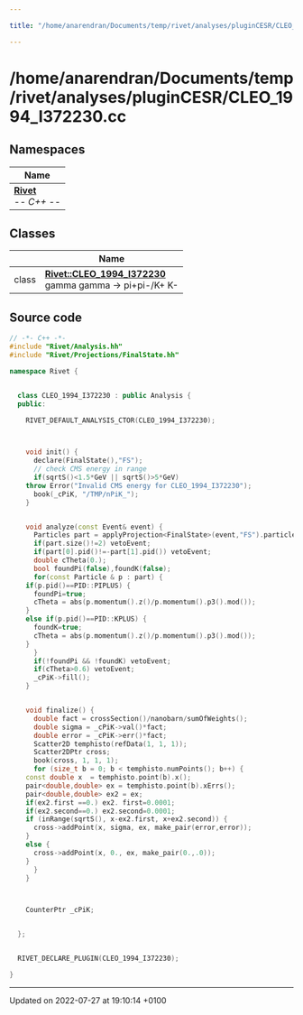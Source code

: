 ```yaml
---

title: "/home/anarendran/Documents/temp/rivet/analyses/pluginCESR/CLEO_1994_I372230.cc"

---
```


# /home/anarendran/Documents/temp/rivet/analyses/pluginCESR/CLEO_1994_I372230.cc



## Namespaces

| Name           |
| -------------- |
| **[Rivet](http://example.org/namespaces/namespacerivet/)** <br>-*- C++ -*-  |

## Classes

|                | Name           |
| -------------- | -------------- |
| class | **[Rivet::CLEO_1994_I372230](http://example.org/classes/classrivet_1_1cleo__1994__i372230/)** <br>gamma gamma -> pi+pi-/K+ K-  |




## Source code

```cpp
// -*- C++ -*-
#include "Rivet/Analysis.hh"
#include "Rivet/Projections/FinalState.hh"

namespace Rivet {


  class CLEO_1994_I372230 : public Analysis {
  public:

    RIVET_DEFAULT_ANALYSIS_CTOR(CLEO_1994_I372230);



    void init() {
      declare(FinalState(),"FS");
      // check CMS energy in range
      if(sqrtS()<1.5*GeV || sqrtS()>5*GeV)
    throw Error("Invalid CMS energy for CLEO_1994_I372230");
      book(_cPiK, "/TMP/nPiK_");
    }


    void analyze(const Event& event) {
      Particles part = applyProjection<FinalState>(event,"FS").particles();
      if(part.size()!=2) vetoEvent;
      if(part[0].pid()!=-part[1].pid()) vetoEvent;
      double cTheta(0.);
      bool foundPi(false),foundK(false);
      for(const Particle & p : part) {
    if(p.pid()==PID::PIPLUS) {
      foundPi=true;
      cTheta = abs(p.momentum().z()/p.momentum().p3().mod());
    }
    else if(p.pid()==PID::KPLUS) {
      foundK=true;
      cTheta = abs(p.momentum().z()/p.momentum().p3().mod());
    }
      }
      if(!foundPi && !foundK) vetoEvent;
      if(cTheta>0.6) vetoEvent;
      _cPiK->fill();
    }


    void finalize() {
      double fact = crossSection()/nanobarn/sumOfWeights();
      double sigma = _cPiK->val()*fact;
      double error = _cPiK->err()*fact;
      Scatter2D temphisto(refData(1, 1, 1));
      Scatter2DPtr cross;
      book(cross, 1, 1, 1);
      for (size_t b = 0; b < temphisto.numPoints(); b++) {
    const double x  = temphisto.point(b).x();
    pair<double,double> ex = temphisto.point(b).xErrs();
    pair<double,double> ex2 = ex;
    if(ex2.first ==0.) ex2. first=0.0001;
    if(ex2.second==0.) ex2.second=0.0001;
    if (inRange(sqrtS(), x-ex2.first, x+ex2.second)) {
      cross->addPoint(x, sigma, ex, make_pair(error,error));
    }
    else {
      cross->addPoint(x, 0., ex, make_pair(0.,.0));
    }
      }
    }



    CounterPtr _cPiK;


  };


  RIVET_DECLARE_PLUGIN(CLEO_1994_I372230);

}
```


-------------------------------

Updated on 2022-07-27 at 19:10:14 +0100
